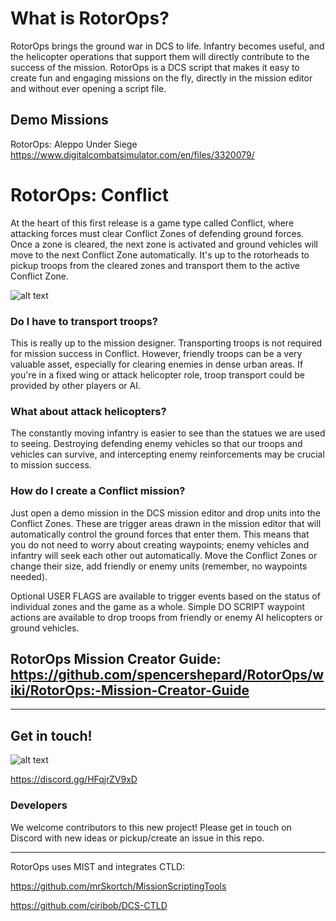 # What is RotorOps?
RotorOps brings the ground war in DCS to life.  Infantry becomes useful, and the helicopter operations that support them  will directly contribute to the success of the mission.
RotorOps is a DCS script that makes it easy to create fun and engaging missions on the fly, directly in the mission editor and without ever opening a script file.  

## Demo Missions
RotorOps: Aleppo Under Siege  https://www.digitalcombatsimulator.com/en/files/3320079/

# RotorOps: Conflict
At the heart of this first release is a game type called Conflict, where attacking forces must clear Conflict Zones of defending ground forces. Once a zone is cleared, the next zone is activated and ground vehicles will move to the next Conflict Zone automatically.  It's up to the rotorheads to pickup troops from the cleared zones and transport them to the active Conflict Zone. 

![alt text](https://raw.githubusercontent.com/spencershepard/RotorOps/develop/documentation/images/rotorops%20conflict%20zones.png?raw=true)


### Do I have to transport troops?
This is really up to the mission designer. Transporting troops is not required for mission success in Conflict.  However, friendly troops can be a very valuable asset, especially for clearing enemies in dense urban areas.  If you're in a fixed wing or attack helicopter role, troop transport could be provided by other players or AI.

### What about attack helicopters?  
The constantly moving infantry is easier to see than the statues we are used to seeing.  Destroying defending enemy vehicles so that our troops and vehicles can survive, and intercepting enemy reinforcements may be crucial to mission success.  

### How do I create a Conflict mission?
Just open a demo mission in the DCS mission editor and drop units into the Conflict Zones.  These are trigger areas drawn in the mission editor that will automatically control the ground forces that enter them.  This means that you do not need to worry about creating waypoints; enemy vehicles and infantry will seek each other out automatically.  Move the Conflict Zones or change their size, add friendly or enemy units (remember, no waypoints needed).

Optional USER FLAGS are available to trigger events based on the status of individual zones and the game as a whole.  Simple DO SCRIPT waypoint actions are available to drop troops from friendly or enemy AI helicopters or ground vehicles.

## RotorOps Mission Creator Guide: https://github.com/spencershepard/RotorOps/wiki/RotorOps:-Mission-Creator-Guide

***

## Get in touch!


![alt text](https://discord.com/assets/cb48d2a8d4991281d7a6a95d2f58195e.svg?raw=true)

https://discord.gg/HFqjrZV9xD



### Developers
We welcome contributors to this new project!  Please get in touch on Discord with new ideas or pickup/create an issue in this repo.   


***
RotorOps uses MIST and integrates CTLD:

https://github.com/mrSkortch/MissionScriptingTools

https://github.com/ciribob/DCS-CTLD
